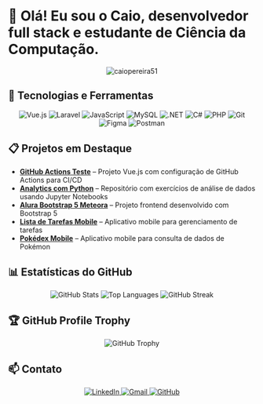 # 👋 Olá! Eu sou o Caio, desenvolvedor full stack e estudante de Ciência da Computação.

<div align="center">
  <img src="https://komarev.com/ghpvc/?username=caiopereira51&label=Profile%20views&color=0e75b6&style=flat" alt="caiopereira51" />
</div>

## 🚀 Tecnologias e Ferramentas

<div align="center">
  <img src="https://img.shields.io/badge/Vue.js-35495E?style=for-the-badge&logo=vuedotjs&logoColor=4FC08D" alt="Vue.js"/>
  <img src="https://img.shields.io/badge/Laravel-FF2D20?style=for-the-badge&logo=laravel&logoColor=white" alt="Laravel"/>
  <img src="https://img.shields.io/badge/JavaScript-F7DF1E?style=for-the-badge&logo=javascript&logoColor=black" alt="JavaScript"/>
  <img src="https://img.shields.io/badge/MySQL-00000F?style=for-the-badge&logo=mysql&logoColor=white" alt="MySQL"/>
  <img src="https://img.shields.io/badge/.NET-512BD4?style=for-the-badge&logo=dotnet&logoColor=white" alt=".NET"/>
  <img src="https://img.shields.io/badge/C%23-239120?style=for-the-badge&logo=c-sharp&logoColor=white" alt="C#"/>
  <img src="https://img.shields.io/badge/PHP-777BB4?style=for-the-badge&logo=php&logoColor=white" alt="PHP"/>
  <img src="https://img.shields.io/badge/Git-F05032?style=for-the-badge&logo=git&logoColor=white" alt="Git"/>
  <img src="https://img.shields.io/badge/Figma-F24E1E?style=for-the-badge&logo=figma&logoColor=white" alt="Figma"/>
  <img src="https://img.shields.io/badge/Postman-FF6C37?style=for-the-badge&logo=postman&logoColor=white" alt="Postman"/>
</div>

## 📋 Projetos em Destaque

- **[GitHub Actions Teste](https://github.com/CaioPereira51/gh_actions_teste)** – Projeto Vue.js com configuração de GitHub Actions para CI/CD
- **[Analytics com Python](https://github.com/CaioPereira51/analitics-com-python)** – Repositório com exercícios de análise de dados usando Jupyter Notebooks
- **[Alura Bootstrap 5 Meteora](https://github.com/CaioPereira51/alura-bootstrap5-meteora)** – Projeto frontend desenvolvido com Bootstrap 5
- **[Lista de Tarefas Mobile](https://github.com/CaioPereira51/Aula-mobile-Lista-tarefas)** – Aplicativo mobile para gerenciamento de tarefas
- **[Pokédex Mobile](https://github.com/CaioPereira51/Aula-mobile-Pokedex)** – Aplicativo mobile para consulta de dados de Pokémon

## 📊 Estatísticas do GitHub

<div align="center">
  <img src="https://github-readme-stats.vercel.app/api?username=caiopereira51&show_icons=true&theme=radical" alt="GitHub Stats"/>
  <img src="https://github-readme-stats.vercel.app/api/top-langs/?username=caiopereira51&layout=compact&theme=radical" alt="Top Languages"/>
  <img src="https://github-readme-streak-stats.vercel.app/?user=caiopereira51&theme=radical" alt="GitHub Streak"/>
</div>

## 🏆 GitHub Profile Trophy

<div align="center">
  <img src="https://github-profile-trophy.vercel.app/?username=caiopereira51&theme=radical&row=1" alt="GitHub Trophy"/>
</div>

## 📫 Contato

<div align="center">
  <a href="https://www.linkedin.com/in/caiopereira51" target="_blank">
    <img src="https://img.shields.io/badge/LinkedIn-0077B5?style=for-the-badge&logo=linkedin&logoColor=white" alt="LinkedIn"/>
  </a>
  <a href="mailto:dev.caiop@gmail.com">
    <img src="https://img.shields.io/badge/Gmail-D14836?style=for-the-badge&logo=gmail&logoColor=white" alt="Gmail"/>
  </a>
  <a href="https://github.com/CaioPereira51" target="_blank">
    <img src="https://img.shields.io/badge/GitHub-100000?style=for-the-badge&logo=github&logoColor=white" alt="GitHub"/>
  </a>
</div>